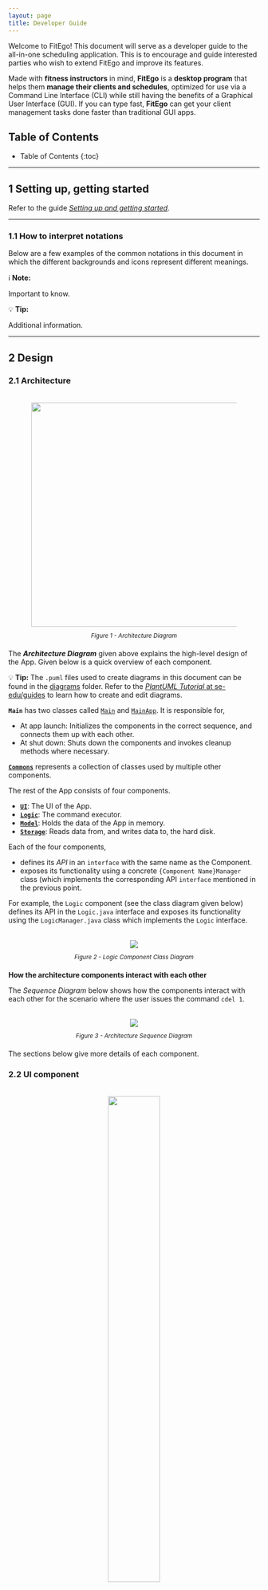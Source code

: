 ```yaml
---
layout: page
title: Developer Guide
---
```


Welcome to FitEgo! This document will serve as a developer guide to the all-in-one scheduling application. This is to encourage and guide interested parties who wish to extend FitEgo and improve its features.

Made with **fitness instructors** in mind, **FitEgo** is a **desktop program** that helps them **manage their clients and schedules**, optimized for use via a Command Line Interface (CLI) while still having the benefits of a Graphical User Interface (GUI). If you can type fast, **FitEgo** can get your client management tasks done faster than traditional GUI apps.

<h2>Table of Contents</h2>

* Table of Contents
{:toc}

--------------------------------------------------------------------------------------------------------------------

## 1 **Setting up, getting started**

Refer to the guide [_Setting up and getting started_](SettingUp.md).

--------------------------------------------------------------------------------------------------------------------

### 1.1 How to interpret notations

Below are a few examples of the common notations in this document in which the different backgrounds and icons represent different meanings.

[comment]: <> (Copy the blocks below and edit your message)

<div markdown="block" class="alert alert-info"> 

:information_source: **Note:**

Important to know. 

</div>

<div markdown="block" class="alert alert-primary">

[comment]: <> (This only appears in Github CSS)

:bulb: **Tip:**

Additional information. 
</div>

--------------------------------------------------------------------------------------------------------------------

## 2 **Design**

### 2.1 Architecture

<figure style="width:auto; text-align:center; padding:0.5em; font-style: italic; font-size: smaller;">
    <p>
        <img src="images/ArchitectureDiagram.png" width="450" />
    </p>
    <figcaption>Figure 1 - Architecture Diagram</figcaption>
</figure>

The ***Architecture Diagram*** given above explains the high-level design of the App. Given below is a quick overview of each component.

<div markdown="span" class="alert alert-primary">

:bulb: **Tip:** The `.puml` files used to create diagrams in this document can be found in the [diagrams](https://github.com/AY2021S1-CS2103T-T13-3/tp/tree/master/docs/diagrams/) folder. Refer to the [_PlantUML Tutorial_ at se-edu/guides](https://se-education.org/guides/tutorials/plantUml.html) to learn how to create and edit diagrams.

</div>

**`Main`** has two classes called [`Main`](https://github.com/AY2021S1-CS2103T-T13-3/tp/tree/master/src/main/java/seedu/address/Main.java) and [`MainApp`](https://github.com/AY2021S1-CS2103T-T13-3/tp/tree/master/src/main/java/seedu/address/MainApp.java). It is responsible for,
* At app launch: Initializes the components in the correct sequence, and connects them up with each other.
* At shut down: Shuts down the components and invokes cleanup methods where necessary.

[**`Commons`**](#26-common-classes) represents a collection of classes used by multiple other components.

The rest of the App consists of four components.

* [**`UI`**](#22-ui-component): The UI of the App.
* [**`Logic`**](#23-logic-component): The command executor.
* [**`Model`**](#24-model-component): Holds the data of the App in memory.
* [**`Storage`**](#25-storage-component): Reads data from, and writes data to, the hard disk.

Each of the four components,

* defines its *API* in an `interface` with the same name as the Component.
* exposes its functionality using a concrete `{Component Name}Manager` class (which implements the corresponding API `interface` mentioned in the previous point.

For example, the `Logic` component (see the class diagram given below) defines its API in the `Logic.java` interface and exposes its functionality using the `LogicManager.java` class which implements the `Logic` interface.

<figure style="width:auto; text-align:center; padding:0.5em; font-style: italic; font-size: smaller;">
    <p>
        <img src="images/LogicClassDiagram.png"/>
    </p>
    <figcaption>Figure 2 - Logic Component Class Diagram</figcaption>
</figure>

**How the architecture components interact with each other**

The *Sequence Diagram* below shows how the components interact with each other for the scenario where the user issues the command `cdel 1`.

<figure style="width:auto; text-align:center; padding:0.5em; font-style: italic; font-size: smaller;">
    <p>
        <img src="images/ArchitectureSequenceDiagram.png"/>
    </p>
    <figcaption>Figure 3 - Architecture Sequence Diagram</figcaption>
</figure>

The sections below give more details of each component.

### 2.2 UI component

<figure style="width:auto; text-align:center; padding:0.5em; font-style: italic; font-size: smaller;">
    <p>
        <img src="images/UiClassDiagramP3.png" style="width: 50%"/>
    </p>
    <figcaption>Figure 4a - UI Class Diagram (High Level) </figcaption>
</figure>

The UiComponents package in the above diagram has the following classes. 

<figure style="width:auto; text-align:center; padding:0.5em; font-style: italic; font-size: smaller;">
    <p>
        <img src="images/UiClassDiagramP2.png"/>
    </p>
    <figcaption>Figure 4b - UI Class Diagram - UiComponents package </figcaption>
</figure>

**API** :
[`Ui.java`](https://github.com/AY2021S1-CS2103T-T13-3/tp/tree/master/src/main/java/seedu/address/ui/Ui.java)

The UI consists of a `MainWindow` that is made up of several parts e.g.`CommandBox`, `ResultDisplay`, `Homepage` etc, as shown in Figure 4b above. 
All of these subcomponents are part of the UiComponents package, and each part make up the entire GUI. 
Every class within the `UiComponents` package, including the `MainWindow`, inherit from the abstract `UiPart` class.

The `UIComponents` uses JavaFx and ControlsFX UI framework. The layout of these UI parts are defined in matching `.fxml` files that are in the `src/main/resources/view` folder. For example, the layout of the [`MainWindow`](https://github.com/AY2021S1-CS2103T-T13-3/tp/tree/master/src/main/java/seedu/address/ui/MainWindow.java) is specified in [`MainWindow.fxml`](https://github.com/AY2021S1-CS2103T-T13-3/tp/tree/master/src/main/resources/view/MainWindow.fxml)

The `UI` component interacts with these external API: 

* `Logic` : Performs the Execution of user's commands.
* `Model` : Listens for changes to data so that the UI can be updated with the modified data.

### 2.3 Logic component

<figure style="width:auto; text-align:center; padding:0.5em; font-style: italic; font-size: smaller;">
    <p>
        <img src="images/LogicClassDiagram.png"/>
    </p>
    <figcaption>Figure 5 - Logic Component Class Diagram</figcaption>
</figure>

**API** :
[`Logic.java`](https://github.com/AY2021S1-CS2103T-T13-3/tp/tree/master/src/main/java/seedu/address/logic/Logic.java)

1. `Logic` uses the `AddressBookParser` class to parse the user command.
1. This results in a `Command` object which is executed by the `LogicManager`.
1. The command execution can affect the `Model` (e.g. deleting a Client).
1. The result of the command execution is encapsulated as a `CommandResult` object which is passed back to the `Ui`.
1. In addition, the `CommandResult` object can also instruct the `Ui` to perform certain actions, such as displaying help to the user.

Given below is the Sequence Diagram for interactions within the `Logic` component for the `execute("cdel 1")` API call.

<figure style="width:auto; text-align:center; padding:0.5em; font-style: italic; font-size: smaller;">
    <p>
        <img src="images/DeleteClientSequenceDiagram.png"/>
    </p>
    <figcaption>Figure 6 - Logic Component - Delete Client Sequence Diagram</figcaption>
</figure>

<div markdown="span" class="alert alert-info">:information_source: **Note:** The lifeline for `DeleteClientCommandParser` and `DeleteClientCommand` should end at the destroy marker (X) but due to a limitation of PlantUML, the lifeline reaches the end of diagram.
</div>

### 2.4 Model component

<figure style="width:auto; text-align:center; padding:0.5em; font-style: italic; font-size: smaller;">
    <p>
        <img src="images/ModelClassDiagram.png"/>
    </p>
    <figcaption>Figure 7 - Model Component Class Diagram</figcaption>
</figure>

The figure above gives the overall architecture of the Model component.

<figure style="width:auto; text-align:center; padding:0.5em; font-style: italic; font-size: smaller;">
    <p>
        <img src="images/ModelClassDiagram2.png"/>
    </p>
    <figcaption>Figure 8 - Model Component Class Diagram - continued</figcaption>
</figure>

The figure above gives a more detailed class diagram for each of the Client, Session and Schedule packages.

**API** : [`Model.java`](https://github.com/AY2021S1-CS2103T-T13-3/tp/tree/master/src/main/java/seedu/address/model/Model.java)

The `Model`,

* stores a `UserPref` object that represents the user’s preferences.
* stores the address book data.
* exposes an unmodifiable `ObservableList<Client>` that can be 'observed' e.g. the UI can be bound to this list so that the UI automatically updates when the data in the list change.
* does not depend on any of the other three components.



### 2.5 Storage component

<figure style="width:auto; text-align:center; padding:0.5em; font-style: italic; font-size: smaller;">
    <p>
        <img src="images/StorageClassDiagram.png"/>
    </p>
    <figcaption>Figure 9 - Storage Component Class Diagram</figcaption>
</figure>

**API** : [`Storage.java`](https://github.com/AY2021S1-CS2103T-T13-3/tp/tree/master/src/main/java/seedu/address/storage/Storage.java)

The `Storage` component,
* can save `UserPref` objects in json format and read it back.
* can save the address book data in json format and read it back.

### 2.6 Common classes

Classes used by multiple components are in the `seedu.addressbook.commons` package.

--------------------------------------------------------------------------------------------------------------------

## 3 **Implementation**

This section describes some noteworthy details on how certain features are implemented.

### 3.1 Logging

We are using `java.util.logging` package for logging. The `LogsCenter` class is used to manage the logging levels 
and logging destinations.

- The logging level can be controlled using the `logLevel` setting in the configuration file 
(See [Section 3.2](#32-configuration), “Configuration”)
- The `Logger` for a class can be obtained using `LogsCenter.getLogger(Class)` which will log messages according 
to the specified logging level
- Currently log messages are output through both `Console` and to a `.log` file.

**Logging Levels**

- **SEVERE** : Critical problem detected which may possibly cause the termination of the application
- **WARNING** : Can continue, but with caution
- **INFO** : Information showing the noteworthy actions by the App
- **FINE** : Details that is not usually noteworthy but may be useful in debugging 
e.g. print the actual list instead of just its size


### 3.2 Configuration

Certain properties of the application can be controlled(e.g. user prefs file location, logging level), 
through the configuration file (default: `config.json`)

### 3.3 Edit Session feature

<div id="f10" >The Edit Session feature allows user to edit a Session.</div>

#### 3.3.1 Implementation

The proposed Edit Session mechanism is facilitated by `Addressbook`.

These operation is exposed in the `Model` interface as `Model#setSession()`.

Given below is an example usage scenario and how the Edit Session mechanism behaves at each step.

Step 1. The user launches the application for the first time.
The `AddressBook` will be initialized with the initial client, session and schedule list.

Step 2. The user executes `sedit 1 g/coolgym` command to edit the first Session in the address book. 
The `sedit` command calls `Model#setSession()`, causing changes to be made in the Session List after the `sedit 1 g/coolgym` command executes.

The following sequence diagram shows how the Edit Session operation works:

<figure style="width:auto; text-align:center; padding:0.5em; font-style: italic; font-size: smaller;">
        <img src="images/EditSessionSequenceDiagram.png"/>
    <figcaption>Figure 10 - Edit Session Sequence Diagram</figcaption>
</figure>

<div markdown="span" class="alert alert-info">:information_source: **Note:** The lifeline for `EditSessionCommand` and `EditSessionCommandParser` should both end at the destroy marker (X) but due to a limitation of PlantUML, the lifeline reaches the end of diagram.

</div>

The following activity diagram summarizes what happens when a user executes a new `EditSession` command, with the assumption that the user inputs a valid command:

<figure style="width:auto; text-align:center; padding:0.5em; font-style: italic; font-size: smaller;">
    <p>
        <img src="images/EditSessionActivityDiagram.png"/>
    </p>
    <figcaption>Figure 11 - Edit Session Activity Diagram</figcaption>
</figure>

### 3.4 Delete Session feature

The Delete Session feature allows user to cancel a session, and delete all schedules associated to the session.

#### 3.4.1 Implementation

The Delete Session mechanism is facilitated by `DeleteSessionCommand` which extends `Command`. The format of the 
command is given by: 

```sdel INDEX [f/]```

When using this command, the `INDEX` should refer to the index shown in the Session List on the right panel.
By default, the command will not delete the session if there are schedules associated to the session. 
However, the user can pass in an optional force (`f/`) parameter to delete all schedules associated to the session.

The following activity diagram summarizes what happens when a user executes a new `DeleteSession` command, with the assumption that the user inputs a valid command.

<figure style="width:auto; text-align:center; padding:0.5em; font-style: italic; font-size: smaller;">
    <p>
        <img src="images/DeleteSessionActivityDiagram.png" style="width: 50%; height: auto;"/>
    </p>
    <figcaption>Figure 12 - Delete Session Activity Diagram</figcaption>
</figure>

The following diagram shows a possible application state in FitEgo, where 2 clients, Andy and John, are scheduled to a same session.

<figure style="width:auto; text-align:center; padding:0.5em; font-style: italic; font-size: smaller;">
    <p>
        <img src="images/DeleteSessionObjectDiagram.png" style="width: 50%; height: auto;"/>
    </p>
    <figcaption>Figure 13 - A possible application state</figcaption>
</figure>

In the following sequence diagram, we trace the execution when the user decides to enter the Delete Session command 
`sdel 1 f/` into FitEgo with the above application state, where the first session in the Session List is the "enduranceTraining" session. 
For simplicity, we will refer to this command input as `commandText`. 

<figure id="f14" style="width:auto; text-align:center; padding:0.5em; font-style: italic; font-size: smaller;">
    <p>
        <img src="images/DeleteSessionSequenceDiagram.png"/>
    </p>
    <figcaption>Figure 14 - Delete Session Sequence Diagram</figcaption>
</figure>

<figure style="width:auto; text-align:center; padding:0.5em; font-style: italic; font-size: smaller;">
    <p>
        <img src="images/DeleteSessionParseArgsRef.png"/>
    </p>
    <figcaption>Figure 15 - Delete Session Parse Args Ref Sequence Diagram</figcaption>
</figure>
 
<div markdown="span" class="alert alert-info">:information_source: **Note:** The lifeline for `DeleteSessionCommand` 
should end at the destroy marker (X) but due to a limitation of PlantUML, the lifeline reaches the end of diagram.
</div>

The sequence diagram above shows how the `DeleteSessionCommand` is executed in FitEgo. The `LogicManager` receives user 
command as commandText and parses it with `AddressBookParser`. It will parse the command and pass the remaining
arguments to `DeleteSessionCommandParser` to construct a `DeleteSessionCommand`. This `DeleteSessionCommand` is 
returned to the `LogicManager` which will then executes it with reference to the model argument.

The model will first get the current `FilteredSessionList` instance to get the session to be deleted. It will then check
whether there exist any schedule associated to the session. As there are currently 2 schedules associated to the "enduranceTraining" session in FitEgo and the boolean `isForced` 
is set to true, the model will remove them from `AddressBook`. It will then create a `CommandResult` to relay feedback 
message back to the UI and return control back to `LogicManager`. It will persist these changes by saving the addressbook to the storage.

#### 3.4.2 Design Considerations

In designing this feature, we had to consider several alternative ways in which we can choose to handle session deletion.

- **Alternative 1 (current choice):** Delete session only after all associated schedules are deleted.
    - Pros: 
        1. Easier to maintain data integrity.
    - Cons:
        1. Extra logic inside the method implementation.
        2. May have performance issues in terms of response time if there are a lot of schedules or sessions stored in FitEgo.
    
- **Alternative 2:** Mark session as deleted and treat schedules with deleted session as invalid
    - Pros: 
        1. Easier to implement the method. 
        2. No need to handle additional force flag option.
    - Cons: 
        1. We must keep track of deleted sessions, which might bloat up the application over time.
        2. Harder to maintain data integrity over time.
        
- **Alternative 3:** Delete the session without checking for associated schedules
    - Pros: Easy to implement.
    - Cons: A schedule might have invalid session, breaking data integrity.


### 3.5 Add Schedule feature

The Add Schedule feature allows user to create a Schedule associated with a Client and a Session. 
In other words, it allows user to schedule a Client to a Session.

#### 3.5.1 Implementation

The Add Schedule mechanism is facilitated by `AddScheduleCommand` which extends `Command`. The format of the 
command is given by: 

```schadd c/CLIENT_INDEX s/SESSION_INDEX```

When using this command, the `CLIENT_INDEX` should refer to the index shown in the Client List on the left panel, and is used to specify the Client. The `SESSION_INDEX` should refer to the index shown in the Session List on the right panel, and is used to specify the Session.

The following activity diagram summarizes the decision making process when a user executes a new `AddSchedule` command.

 <figure style="width:auto; text-align:center; padding:0.5em; font-style: italic; font-size: smaller;">
     <p>
         <img src="images/AddScheduleActivityDiagram.png" style="width: 70%; height: auto;"/>
     </p>
     <figcaption>Figure 16 - Add Schedule Activity Diagram</figcaption>
 </figure>

#### 3.5.2 Command Usage Examples

Assume the current state of the displayed Client List, displayed Session List, and Schedules (all Schedules in FitEgo) are as illustrated in the following simplified object diagram:

 <figure id="f17" style="width:auto; text-align:center; padding:0.5em; font-style: italic; font-size: smaller;">
     <p>
         <img src="images/OverlappingScheduleObjectDiagram0.png" style="width: 85%; height: auto;"/>
     </p>
     <figcaption>Figure 17 - Sample current state of Add Schedule</figcaption>
 </figure>

Now, consider two cases of Add Schedule command to be invoked.

**Case 1**:  `schadd c/2 s/1`

Here is what happens when `schadd c/2 s/1` is invoked.

To some extent, the mechanism (on how it involves `LogicManager`, `AddressBookParser`, and saving the changes to `Storage`) is similar to that of [Delete Session](#34-delete-session-feature), as illustrated in [its sequence diagram](#f14). The main differences are on the method call `parseCommand()` and `DeleteSessionCommand#execute(model)`.

`parseCommand()` method call:
Instead of using `DeleteSessionCommandParser`, it uses `AddScheduleCommandParser` to parse the argument `c/2 s/1` such that it returns an `AddScheduleCommand` object called `a` with Client index `2` and Session index `1`.

`AddScheduleCommand#execute(model)` will be called instead of `DeleteSessionCommand#execute(model)`. For this particular case, the method call `AddScheduleCommand#execute(model)` can be traced using the following sequence diagram snippet.

 <figure style="width:auto; text-align:center; padding:0.5em; font-style: italic; font-size: smaller;">
     <p>
         <img src="images/AddScheduleExecuteRef.png" style="width: 100%; height: auto;"/>
     </p>
     <figcaption>Figure 18 - Sequence diagram snippet for <code>AddScheduleCommand#execute(model)</code></figcaption>
 </figure>

<div markdown="span" class="alert alert-info">:information_source: **Note:** The lifeline for `AddScheduleCommand` should end at the destroy marker (X) but due to a limitation of PlantUML, the lifeline reaches the end of diagram.
</div>
 
As shown in the figure above, first it gets the Client and Session from the filtered (displayed) lists. Then, it checks for existing identical Schedule (Schedule that consists of the same Client and Session) using `hasAnyScheduleAssociatedWithClientAndSession()`. 
Since for this case no identical Schedule is not found, a new Schedule object is created and added into the Model using `Model#addSchedule()`. Finally, it returns the CommandResult to indicate a success.

Thus, `schadd c/2 s/1` will add a Schedule associated with Andy (the second Client in the Client List) and endurance training from 12/02/2020 1400 - 1600 (the first Session in the Session List). The result can be illustrated by the following object diagram, which shows a new Schedule is created.

 <figure style="width:auto; text-align:center; padding:0.5em; font-style: italic; font-size: smaller;">
     <p>
         <img src="images/OverlappingScheduleObjectDiagram1.png" style="width: 85%; height: auto;"/>
     </p>
     <figcaption>Figure 19 - Result of invoking <code>schadd c/2 s/1</code></figcaption>
 </figure>

**Case 2:** `schadd c/1 s/1`

On the other hand, invoking `schadd c/1 s/1` will result in an error shown to the user as an identical Schedule already exists. [Here](#f17), John is already scheduled to the endurance training Session from 12/02/2020 1400 - 1600.

### 3.6 Edit Schedule feature

The Edit Schedule feature allows user to edit a Schedule that is associated with a Client and a Session.

#### 3.6.1 Implementation

The proposed Edit Schedule mechanism is facilitated by `Addressbook`, similar to the [Edit Session Command](#33-edit-session-feature).

This operation is exposed in the `Model` interface as `Model#setSchedule()`.

Similar to the Edit Session mechanism, the example usage scenario below shows how Edit Schedule mechanism behaves:

The user executes `schedit c/1 s/1 us/2` command to edit the Schedule with the first Session and first Client in the address book. 
The `schedit` command calls `Model#setSchedule()`, causing changes to be made in the address book after the `schedit c/1 s/1 us/2` command executes, meaning that the Schedule is now associated with the second Session.

The following activity diagram summarizes what happens when a user executes a new `EditSchedule` command, with the assumption that the user inputs a valid command:

<figure style="width:auto; text-align:center; padding:0.5em; font-style: italic; font-size: smaller;">
    <p>
        <img src="images/EditScheduleActivityDiagram.png" style="width: 25%; height: auto;"/>
    </p>
    <figcaption>Figure 20 - Edit Schedule Activity Diagram</figcaption>
</figure>

#### 3.6.2 Design considerations

* **Alternative 1 (current choice):** Retrieve Schedule using Client and Session Index.
  * Pros: Clearer to retrieve.
  * Cons: Require user to know the Client and Session Index separately.

* **Alternative 2:** Retrieve Schedule using Schedule Index
  itself.
  * Pros: Easier to retrieve.
  * Cons: Implementation is more confusing as User there's a conflict between Index and user-typed String index.


### 3.7 View Client's Weight feature

The viewing of client's weight feature allows the user to check in on a Client's progress after multiple Sessions.
This data is important because it allows the user to check the effectiveness of his training schedule and customise the training 
based on the remarks and weight progress. 

Viewing of Client's Weight is accessible when the user calls `cview [INDEX]` followed by activating the `Weight` tab pane. 

#### 3.7.1 Implementation

The recording of weight is stored in `Schedule` class. This is because we believe that trainer would optionally take a weight measurement
at the start of every session. Thus, to get the weight change over time, a list of schedules related to the `Client` has to be extracted. 

In the following sequence diagram, we trace the execution starting from when the user calls `cview 1` until when the UI is updated with Client View.

<figure style="width:auto; text-align:center; padding:0.5em; font-style: italic; font-size: smaller;">
    <p>
        <img src="images/ClientViewWeightSequenceDiagram.png" alt="ClientViewWeightSequenceDiagram" style="align-content: center" />
    </p>
    <figcaption>Figure 21 - Client View Weight Generate Sequence Diagram</figcaption>
</figure>

<div markdown="block" class="alert alert-info"> 

:information_source: **Note:**

The steps used to create CommandResult is omitted in the sequence diagram for clarity of diagram. The return object of `logic.execute("cview 1")`
is a CommandResult object, within which, contains a Supplier which returns a Pane for MainWindow to display when activated.

</div>

As shown in the "alt" frame, the chart is added into the tab pane if there are associated schedule and the weight (if present within the `Schedule` object)
will be added into the line chart. Otherwise, the `Weight` tab will be removed instead of showing an empty chart.  

#### 3.7.2 Design Considerations
In designing this weight tracking feature, we had considered several alternative ways in which we can store and retreive the weight. 

* **Alternative 1 (current choice):** Stores the `Weight` within the `Schedule` object
  * Pros: The user can track the weight against each session attended. 
  * Cons: Multiple weight measurement during a session, and weight measurement without a session cannot be entered. 
  
* **Alternative 2:** Stores a list of `Weight` within the `Client` object
  * Pros: Do not require a schedule in order to track weight. 
  * Cons: Lesser information about the weight (schedule's exercise, remarks, time, etc) is stored.  

### 3.8 View Session by period feature

The View Session by period feature allows users to filter the Session List to show only those within the requested time period.

<div markdown="span" class="alert alert-info">:information_source: **Note:** The Ui component <code>RightSideBar</code> comprises a <code>ListView</code> of 
 Session List and a title that reflects the latest filter on Session List resulting from <code>ViewSessionCommand</code>. 
 Session List's list and Ui-related operations are handled by <code>Model</code> and <code>RightSideBar</code> respectively.
</div>

The View Session mechanism is facilitated by `ViewSessionCommand` which extends `Command`. The format of the 
command is given by: 

```sview p/PERIOD```

#### 3.8.1 Implementation

When using this command, `PERIOD` should refer to either a variable period or fixed period
that returns true after running `ViewSessionCommand#isValidPeriod`. Fixed periods are found in `ViewSessionCommand#PREDICATE_HASH_MAP`, whereas variable periods
must follow the format `(+/-)#(D/W/M/Y)`.

The following activity diagram summarizes what happens when a user executes a new View Session command.

<figure style="width:auto; text-align:center; padding:0.5em; font-style: italic; font-size: smaller;">
    <p>
        <img src="images/ViewSessionActivityDiagram.png" style="height: auto;"/>
    </p>
    <figcaption>Figure 22 - View Session Activity Diagram</figcaption>
</figure>

In the following sequence diagram, we trace the execution when the user decides to enter the View Session command 
`sview p/week` into FitEgo.

<figure style="width:auto; text-align:center; padding:0.5em; font-style: italic; font-size: smaller;">
    <p>
        <img src="images/ViewSessionSequenceDiagram.png" alt="ViewSessionSequenceDiagram" style="align-content: center" />
    </p>
    <figcaption>Figure 23 - View Session Sequence Diagram</figcaption>
</figure>

<figure style="width:auto; text-align:center; padding:0.5em; font-style: italic; font-size: smaller;">
    <p>
        <img src="images/ViewSessionParserRef.png" alt="ViewSessionParserRef" style="align-content: center" />
    </p>
    <figcaption>Figure 24 - View Session Parser Ref Sequence Diagram</figcaption>
</figure>

<div markdown="span" class="alert alert-info">:information_source: **Note:** The lifeline for `ViewSessionCommandParser` and `ViewSessionCommand` 
should end at the destroy marker (X) but due to a limitation of PlantUML, the lifeline reaches the end of diagram.
</div>

1. After the user enters an input to view session for the week, the input is sent to `LogicManager` to be executed. The `AddressBookParser` identifies the command type and constructs a `ViewSessionCommandParser`.

1. The `ViewSessionCommandParser` then parses for the period and constructs a `ViewSessionCommand` with the period.

1. The `ViewSessionCommand` is returned to the `LogicManager` which will then execute it.

1. During execution of `ViewSessionCommand`, a predicate for sessions within the upcoming week is created (refer to Activity Diagram above for details on flow). The Session List in `Model` is then filtered by this predicate.

1. Command result is passed to `MainWindow` to indicate a successful execution. `MainWindow` will then update the `RightSideBar`.

    <figure style="width:auto; text-align:center; padding:0.5em; font-style: italic; font-size: smaller;">
    <p>
        <img src="images/ViewSessionUpdateRightSideBarRef.png" alt="ViewSessionUpdateRightSideBarRefSequenceDiagram" style="align-content: center" />
    </p>
    <figcaption>Figure 25 - View Session Update RightSideBar Ref Sequence Diagram</figcaption>
    </figure>

1. The `RightSideBar` retrieves the latest period "WEEK" from the command result and text. `Title` is set to "WEEK". It then retrieves the filtered Session List from `LogicManager` and updates the items in `SessionListView`.

#### 3.8.2 Design Considerations

In designing this feature, we had to consider several alternative ways in which we can choose to handle viewing session by period.

* **Alternative 1 (current choice):** Update title of `RightSideBar` based on command result.
    * Pros: Does not lower maintainability and requires the least changes to existing implementation and test code. 
    * Cons: Violates Separation of Concerns principle as `RightSideBar` has to check whether command result is from `ViewSessionCommand`.
    

* **Alternative 2:** Using Observer pattern (Observer RightSideBar, Observable Command) to update title of `RightSideBar`.
    * Pros: Reduces coupling between `Ui` and `Logic`.
    * Cons: 
        1. `RightSideBar` would only be updated when `ViewSessionCommand` is run. 
        If we set the default session view to Week when `Logic` is initialised, all sessions in existing test cases will need to start within 7 days of current date, which introduces additional complexity.
        Hence, we would not customise `RightSideBar`'s default session view.
        2. Violates YAGNI principle as making `Command` implement `Observable` interface requires addition of notify and add observer methods for all commands.
         This also increases chances of errors made in implementation.

--------------------------------------------------------------------------------------------------------------------

## 4 **Documentation, logging, testing, configuration, dev-ops**

* [Documentation guide](Documentation.md)
* [Testing guide](Testing.md)
* [Logging guide](Logging.md)
* [Configuration guide](Configuration.md)
* [DevOps guide](DevOps.md)

--------------------------------------------------------------------------------------------------------------------

## 5 **Appendix A: Requirements**

### 5.1 Product scope

**Target user profile**:
* is a fitness instructor who has trouble managing a significant number of clients and sessions
* prefers desktop apps over other types
* favours an All-in-One software over multiple apps
* can type fast
* prefers typing to mouse interactions
* is reasonably comfortable using CLI apps while appreciates a nice GUI that can show his weekly schedule
* prefers a simple and minimalistic view, as he does not like clutters.

**Value proposition**: to help a fitness instructor keeps track of his customers easily, via CLI as he’s a fast typer.
He can spend more time on his clients/his routine rather than manually using alternative software like Excel to track
administrative matters.


### 5.2 User stories

Priorities: High (must have) - `* * *`, Medium (nice to have) - `* *`, Low (unlikely to have) - `*`

| Priority | As a ...                                     | I want to ...                    | So that I can ...                                                         |
| -------- | ------------------------------------------ | ------------------------------ | ---------------------------------------------------------------------- |
| `* * *`  | new trainer                                   | see usage instructions         | refer to instructions when I forget how to use the App                 |
| `* * *`  | trainer                                       | add a new client               |                                                                        |
| `* * *`  | trainer                                       | edit a client                  | change the details of a client                                         |
| `* * *`  | trainer                                       | view a client's detail         | view at all of the client's details at a glance                        |
| `* * *`  | trainer                                       | delete a client                | remove entries that I no longer need                                   |
| `* * *`  | trainer                                       | find a client by name          | locate details of clients without having to go through the entire list |
| `* * *`  | trainer                                       | tag my client         | I know their allergy / injury history and can advise them an appropriate training / diet schedule |
| `* * *`  | trainer                                       | add a new session               |                                                                        |
| `* * *`  | trainer                                       | edit a session                 | change the details of a session                                        |
| `* * *`  | busy fitness trainer                          | filter sessions by time        | view only the upcoming or other important sessions                     |
| `* * *`  | trainer                                       | delete a session               | cancel all schedules if there is an urgent need                        |
| `* * *`  | trainer                                       | add a new schedule             |                                                                        |
| `* * *`  | trainer                                       | edit a schedule                | change the details of a schedule                                       |
| `* * *`  | trainer                                       | view a schedule's detail       | view at all of the schedule's details at a glance                      |
| `* * *`  | trainer                                       | delete a schedule              | remove schedule that are cancelled or completed                        |
| `* *`    | international trainer                         | input and view weight in either kg or pound| save time on manual conversion                             |
| `* *`    | fitness trainer                               | store clients' session feedback and weight| utilise previous sessions and plan exercises for upcoming sessions     |
| `* *`    | forgetful fitness trainer                     | track clients' payments        | remind those who have not paid up                                      |
| `* *`    | busy fitness trainer                          | query if a particular time slot is open     | add new clients to that time slot                         |
| `* *`    | fitness trainer                               | track clients' weight over time| keep track of my clients progress over time                            |
| `*`      | trainer with many clients in the address book | sort clients by name           | locate a client easily                                                 |
| `*`      | user                                          | change software background between light and dark mode | customise my experience                        |
| `*`      | trainer focused on coaching pre-NS teen       | track client's date of birth   | adjust the fitness intensity depending on IPPT period                  |


### 5.3 Use cases

(For all use cases below, the **System** is the `FitEgo` and the **Actor** is the `user`, unless specified otherwise)


<b id="uc01">Use case: UC01 Add a Client</b>

**MSS**

 1.  User requests to add a specific Client in the list
 2.  FitEgo adds the Client.  
Use case ends.
    
**Extensions**

* 1a. The Client is within the list.
    
    * 1a1. FitEgo shows an error message.

      Use case ends.
      
* 1b. The Client is missing some required details.

    * 1b1. FitEgo shows an error message.
    
       Use case ends.

<br/>

<b id="uc02">Use case: UC02 Edit a Client</b>

**MSS**

 1.  User requests to list Clients
 2.  FitEgo shows a list of Clients
 3.  User requests to edit a specific Client in the list
 4.  FitEgo edits the Client according to the specified details  
Use case ends.

**Extensions**

* 2a. The list is empty.

  Use case ends.

* 3a. The given index is invalid.

    * 3a1. FitEgo shows an error message.

      Use case resumes at step 2.  
<br/>

<b id="uc03">Use case: UC03 Delete a Client</b>

**MSS**

 1.  User requests to list Clients
 2.  FitEgo shows a list of Clients
 3.  User requests to delete a specific Client in the list
 4.  FitEgo deletes the Client  
Use case ends.

**Extensions**

* 2a. The list is empty.

  Use case ends.
  
* 2b. User requests to force delete a specific Client in the list.

    * 2b1. FitEgo force deletes the Client and its associated Schedules.
  
    Use case ends.

* 3a. The given index is invalid.

    * 3a1. FitEgo shows an error message.

      Use case resumes at step 2.

* 3b. The given index refers to a Client associated with one or more Schedule.
    
    * 3b1. FitEgo shows an error message.
    
      Use case resumes at step 2.
      
<br/>

<b id="uc04">Use case: UC04 Find a Client</b>

**MSS**

 1.  User requests to find some Client based on keyword or text.
 2.  FitEgo displays the Client's whose name matches the keyword or text.
 
Use case ends.

**Extensions**

* 2a. The search result is empty.
    
    * 2a1. FitEgo displays no clients found.

    Use case ends.

<br/>

<b id="uc05">Use case: UC05 View a Client</b>

**MSS**

 1.  User requests to list Clients.
 2.  FitEgo shows a list of Clients.
 3.  User requests to view a specific Client in the list
 4.  FitEgo opens the Client's profile in a new window.  
Use case ends.

**Extensions**
* 2a. The list is empty.

  Use case ends.

* 3a. The given index is invalid.

    * 3a1. FitEgo shows an error message.

      Use case resumes at step 3.

* 4a. Previous Client's profile window is not closed.

    * 4a1. The previous Client's profile will be closed.
    
    * 4a2. The current Client's profile will be displayed.

    Use case ends.
      
<br/>

**Use case: UC06 Add a Session**

Similar to [UC01 (Add a Client)](#uc01), but replace Client with Session.

<br>
      
**Use case: UC07 Edit a Session**

Similar to [UC02 (Edit a Client)](#uc02), but replace Client with Session.

<br>

**Use case: UC08 Delete a Session**

Similar to [UC03 (Delete a Client)](#uc03), but replace Client with Session.

<br/>

**Use case: UC09 View Session within time period**

**MSS**

 1.  FitEgo shows a list of Sessions.
 2.  User requests to filter the Session List by a period.
 3.  FitEgo filters the Session List according to the specified period and updates the title displayed.
Use case ends.

**Extensions**

* 1a. The list is empty.

  Use case ends.

* 2a. The given period is invalid.

    * 2a1. FitEgo shows an error message.

      Use case resumes at step 2.     
<br/>

**Use case: UC10 Add a Schedule**

**MSS**

 1. FitEgo shows a list of Clients and list of Sessions.
 2. User requests to add a specific Schedule between a specified Client from Client List and Session from Session List.
 3. FitEgo adds the Schedule.
 
Use case ends.

**Extensions**

- 2a. The Client index or Session index is invalid.

  - 2a1. FitEgo shows an error message.

    Use case resumes at step 2.
  
- 2b. The Schedule to be added already exists.

  - 2b1. FitEgo shows an error message.

    Use case resumes at step 2.  
<br/>

**Use case: UC11 Edit a Schedule**

**MSS**

 1.  FitEgo shows a list of Clients and list of Sessions.
 2.  User requests to edit a specific Schedule in the list. (i.e. updated Session index, update payment, update weight)
 3.  FitEgo edits the Schedule according to the specified details.

Use case ends.

**Extensions**

* 1a. The list is empty.

  Use case ends.

* 2a. The given index is invalid or request to schedule is absent.

    * 2a1. FitEgo shows an error message.

      Use case resumes at step 2.
      
<br/>

**Use case: UC12 Delete a Schedule**

**MSS**

 1. FitEgo shows a list of Clients and list of Sessions.
 2. User requests to delete a Schedule associated with a specified Client from the Client List and Session from the Session List.
 3. FitEgo deletes the Schedule.
 
Use case ends.

**Extensions**

- 2a. The Client index or Session index is invalid.

  - 2a1. FitEgo shows an error message.
  
    Use case resumes at step 2.

- 2b. There is no Schedule associated with the specified Client and Session.

  - 2b1. FitEgo shows an error message.

    Use case resumes at step 2.  
<br/>

**Use case: UC13 Open User Guide in Browser**

**MSS**
 1.  User requests to view Help Window. 
 2.  FitEgo displays Help Window with the User Guide link.
 3.  User selects the link to access the User Guide. 
 4.  FitEgo opens the User Guide in user's default browser.
 
Use case ends.

**Extensions**
 - 3a. User closes the Help Window. 
 
    * 3a1. FitEgo closes the Help Window.
	
      Use case ends.
        
<br/>

**Use case: UC14 Change Unit of Weight Graph**

**MSS**
1.  User requests to view Settings Window. 
2.  FitEgo displays Settings Window.
3.  User makes changes to settings. 
4.  FitEgo saves changes to settings. 

    Use case ends.

**Extensions**
* 2a. User closes the Settings Window. 

    * 2a1. FitEgo closes the Settings Window.
	
      Use case ends.

### 5.4 Non-Functional Requirements

1.  Should work on any _mainstream OS_ as long as it has Java `11` or above installed.
2.  Should be able to hold up to 1000 clients and sessions without a noticeable sluggishness in performance for typical usage (respond to commands within 2 seconds).
3.  The application should be a single user product.
4.  A fitness instructor with above average typing speed for regular English text (i.e. not code, not system admin commands) should be able to accomplish most of the tasks faster using commands than using the mouse.
5.  The source code should be open source.
6.  The application should be usable without internet connection
7.  The user interface should be intuitive enough for users who are not IT-savvy
8.  The product can be downloaded freely from Github.
9.  The user should be able to read and modify the data files.
10.  The user should be able to use the application on different machines just by moving the data file
from your previous machine to your new machine.

### 5.5 Glossary

* **API**: Application Programming Interface
* **CLI**: Command-Line Interface
* **FXML**: Extensible Markup Language-based user interface markup language utilised in JavaFX
* **GUI**: Graphical User Interface
* **Json**: JavaScript Object Notation, a file format
* **JavaFX**: The standard GUI library for Java
* **Mainstream OS**: Windows, Linux, Unix, OS-X
* **PlantUML**: An open-source tool allowing users to create UML diagrams from a plain text language
* **YAGNI**: You Aren't Gonna Need It! Principle: Do not add code simply because ‘you might need it in the future’.


--------------------------------------------------------------------------------------------------------------------

## 6 **Appendix B: Instructions for manual testing**

Given below are instructions to test the app manually.

<div markdown="span" class="alert alert-info"> 
:information_source: **Note:** These instructions only provide a starting point for testers to work on;
testers are expected to do more *exploratory* testing.
</div>

### 6.1 Launch and shutdown

1. Initial launch

   1. Download the jar file and copy into an empty folder.

   1. Double-click the jar file Expected: Shows the GUI with a set of sample contacts. The window size may not be optimum.

1. Saving window preferences

   1. Resize the window to an optimum size. Move the window to a different location. Close the window.

   1. Re-launch the app by double-clicking the jar file.<br>
   
      Expected: The most recent window size and location is retained.

<div markdown="span" class="alert alert-info"> 
:information_source: **Note:** All index-based commands mentioned in the test cases below require the index to be greater than zero and smaller than the list size.

Otherwise, the expected outcome: No changes are made. Error details shown in the status message.
</div>

### 6.2 Adding a Client

1. Adding a Client while all Clients are being shown.

   1. Test case: `cadd n/John Doe p/98765432 e/johnd@example.com a/311, Clementi Ave 2, #02-25 t/injured-thigh t/allergy-dairy` <br>
      Expected: Client is added to the list. <br>
      Details of the added Client are shown in the status message.
    
   1. Other incorrect Add Client commands to try: <br>
        * `cadd n/John Doe p/98765432 a/311, Clementi Ave 2, #02-25 t/injured-thigh` (email not added)
        * `cadd n/John Doe p/98765432 e/example.com a/311, Clementi Ave 2, #02-25 t/injured-thigh t/allergy-dairy` (invalid email address)
      Expected: Client is not added. <br>
      Error details are shown in the status message.

### 6.3 Editing a Client

1. Editing a Client while all Clients are being shown.

   1. Prerequisites: There should be at least 1 Client in the Client List.
    
   1. Test case: `cedit 1 p/91234567` <br>
      Expected: First Client's detail (phone number) is edited. <br>
      Details of the edited Client are shown is in the status message.

   1. Other incorrect Edit Client commands to try: 
       * `cedit 0 p/91234567` (index out of bound) <br>
      Expected: Client details is not edited. <br>
      Error details are shown in the status message.
      
### 6.4 Deleting a Client

1. Deleting a Client while all Clients are being shown.

   1. Prerequisites: There should be at least 1 Client in the Client List.
    
   1. Test case: `cdel 1` <br>
      Expected: First Client is being deleted from the list. <br>
      Details of the deleted Client are shown in the status message.

### 6.5 Adding a Session

1. Adding a Session while all Clients are being shown.

    1. Test case: `sadd g/Machoman Gym ex/Endurance at/29/09/2020 1600 t/120` <br>
       Expected: Session is added to the list. <br>
       Details of the added Session are shown in the status message.
       
    1. Other incorrect Add Session commands to try: 
        * `sadd g/machoman ex/endurance at/29/09/2020 t/120` (wrong date format)
        * `sadd g/machoman ex/endurance at/29/09/2020 1600 t/0` (invalid duration)
       Expected: Session is not added. <br>
       Error details are shown in the status message.

### 6.6 Editing a Session

1. Editing a Session while all Sessions are being shown.

   1. Prerequisites: There should be at least 1 Session in the Session List.
    
   1. Test case: `sedit 1 g/Machoman at/29/09/2020 1600 t/120` <br>
      Expected: First Session's gym location and timing is edited. <br>
      Details of the edited Session are shown in the status message.
      
### 6.7 Deleting a Session

1. Deleting a Session while all Sessions are being shown.

   1. Prerequisites: There should be at least 1 Session in the Session List.
   
   1. Test case: `sdel 1 f/` <br>
      Expected: The 1st Session in the Session List will be deleted alongside all Schedules associated to the Session. <br>
      Details of the deleted Session are shown in the status message.

### 6.8 Viewing Sessions within Period

1. Viewing Sessions within Period while the Session List is non-empty.

   1. Prerequisites: There should be at least 1 Session in the Session List.

   1. Test case: `sview p/+1d`<br>
      Expected: The right panel only displays Sessions with start time from 0000hrs today to 2359hrs the next day. <br>
      Indication that Session List has been successfully updated is shown in the status message.

   1. Other incorrect View Session commands to try: `sview`, `sview p/+2s` (where unit of time is not d/m/y), `...` <br>
      Expected: View of Session List is unchanged. <br>
      Error details shown in the status message.
      
### 6.9 Adding a Schedule

1. Adding a Schedule while all Clients and Sessions are being shown.

   1. Prerequisites: There should be at least 1 Client and 1 Session in the Client and Session List respectively.
   
   1. Test case: `schadd c/1 s/1`<br>
      Expected: Add a Schedule associated with the first Client in the Client List and first Session in the Session List. <br>
      Details of the added Schedule are shown in the status message.
      

### 6.10 Editing a Schedule

1. Editing a Schedule while all Schedules are being shown.

   1. Prerequisites: There should be at least 1 Schedule with the associated Client and Session.

   1. Test case: `schedit c/1 s/1 us/2 pd/paid r/text`<br>
      Expected: Edit Schedule with the first Client and first Session is edited to second Session in the Session List, with payment updated to paid and remarks updated to text. <br>
      Details of the edited Schedule are shown in the status message.


### 6.11 Deleting a Schedule

1. Deleting a Schedule while all Clients and Sessions are being shown.

   1. Prerequisites: There should be at least 1 Schedule with the associated Client and Session.
   
   1. Test case: `schdel c/1 s/1`<br>
      Expected: Delete the Schedule associated with first Client in the Client List and first Session in the Session List. <br>
      Details of the deleted Schedule are shown in the status message.

### 6.12 Saving data

1. Dealing with missing/corrupted data files

   1. Test case: Open `data/addressbook.json` and change one of the Schedule's `clientEmail` to an email that 
      does not exist inside the `clients` list. <br>
      Expected: FitEgo notices an invalid storage format and start with an empty addressbook.
      
   2. Test case: Open `data/addressbook.json` and change one of the Schedule's `startTime` or `endTime` so that the  
      resulting interval does not exist inside the Session List. <br>
      Expected: Similar to previous.


---


## 7 **Appendix C: Efforts**
### Effort
We believe that the effort to develop FitEgo is at least twice of that of AB3. Besides new commands, we also enhanced the core of AB3 with the ability to handle modified saved file error gracefully and the ability to upload a customized picture for each Client. Other than the features, we also spent a lot of time proofreading and refining our User Guide and Developer Guide.

### Difficulty

We think that the difficulty level for developing FitEgo was quite high because there are many entities involved (Client, Session, and Schedule) compared to AB3 that only has Person. Schedule is an association class, which needs integration testing and some changes needed to be made when the Schedule-related features were added. New panels and windows such as Client List, Session List, settings window, and Client detail view were also created. Such changes in the UI were very challenging.

Our team wrote around 23k LoC, 30 pages of User Guide and 50 pages of Developer Guide.

### Challenges Faced 

The following were challenges encountered since the project began:

#### General 
Due to the ongoing Covid-19 outbreak, we were not able to schedule weekly meet-ups for discussions, and they were replaced by weekly Zoom meetings instead. It is also harder to help other team members without meeting because we are unable to draw the solution and guide them. 

##### v1.2 
Midterms were held in the middle of milestone v1.2, resulting in some of the features being integrated nearer to the milestone’s deadline.

##### v1.4 
Iteration v1.4 is short and there were many ongoing projects from other modules, which makes the wrap up of the project challenging. While we did not have many bug reports to fix, our team is constantly looking for bugs and upgrading ourselves so that we can present the best product. 

### Achievement
Excluding the UI, we managed to achieve 81% code coverage, ensuring that our app is well-tested and bug-free. We also ensured that our User Guide and Developer Guide went above and beyond by making it more comprehensive and comprehensible to new developers.

---

<center>~End of Developer Guide~</center>
